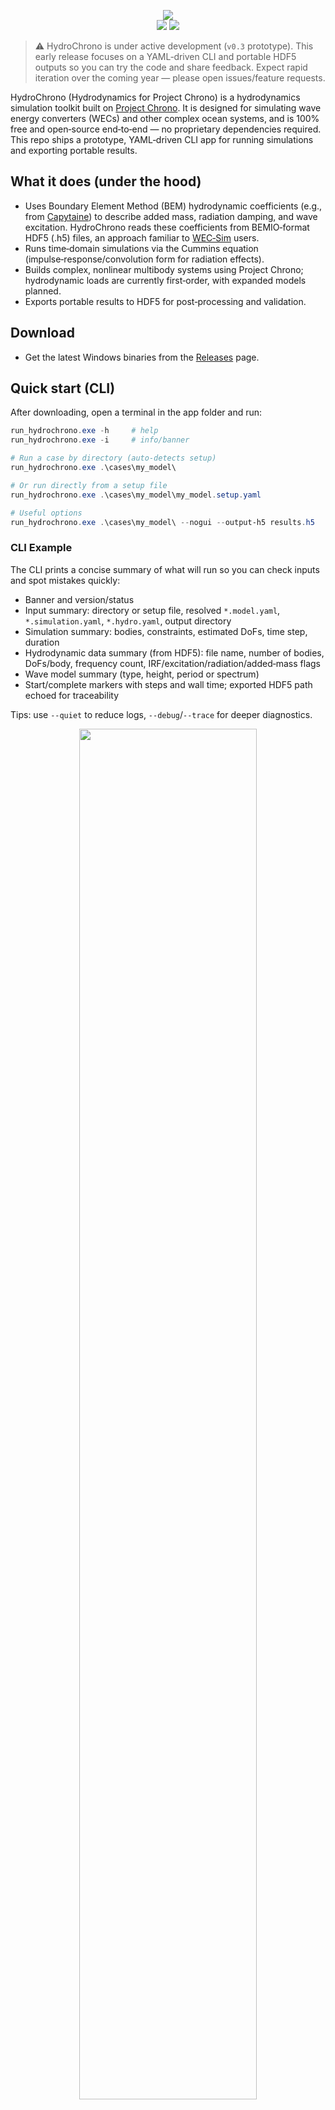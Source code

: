
<p align="center">
  <img src="docs/assets/img/hydrochrono_banner.png" />
  <br/>
  <a href="https://github.com/NREL/HydroChrono/releases"><img src="https://img.shields.io/badge/version-v0.3-blue.svg" /></a>
  <a href="#"><img src="https://img.shields.io/badge/status-Prototype-orange.svg" /></a>
</p>

> ⚠️ HydroChrono is under active development (`v0.3` prototype). This early release focuses on a YAML‑driven CLI and portable HDF5 outputs so you can try the code and share feedback. Expect rapid iteration over the coming year — please open issues/feature requests.


HydroChrono (Hydrodynamics for Project Chrono) is a hydrodynamics simulation toolkit built on [Project Chrono](https://projectchrono.org/). It is designed for simulating wave energy converters (WECs) and other complex ocean systems, and is 100% free and open‑source end‑to‑end — no proprietary dependencies required. This repo ships a prototype, YAML‑driven CLI app for running simulations and exporting portable results.

## What it does (under the hood)

- Uses Boundary Element Method (BEM) hydrodynamic coefficients (e.g., from [Capytaine](https://github.com/capytaine/capytaine)) to describe added mass, radiation damping, and wave excitation. HydroChrono reads these coefficients from BEMIO‑format HDF5 (.h5) files, an approach familiar to [WEC‑Sim](https://github.com/WEC-Sim/WEC-Sim) users.
- Runs time‑domain simulations via the Cummins equation (impulse‑response/convolution form for radiation effects).
- Builds complex, nonlinear multibody systems using Project Chrono; hydrodynamic loads are currently first‑order, with expanded models planned.
- Exports portable results to HDF5 for post‑processing and validation.

## Download

- Get the latest Windows binaries from the [Releases](https://github.com/NREL/HydroChrono/releases) page.

## Quick start (CLI)

After downloading, open a terminal in the app folder and run:

```powershell
run_hydrochrono.exe -h     # help
run_hydrochrono.exe -i     # info/banner

# Run a case by directory (auto-detects setup)
run_hydrochrono.exe .\cases\my_model\

# Or run directly from a setup file
run_hydrochrono.exe .\cases\my_model\my_model.setup.yaml

# Useful options
run_hydrochrono.exe .\cases\my_model\ --nogui --output-h5 results.h5
```

### CLI Example

The CLI prints a concise summary of what will run so you can check inputs and spot mistakes quickly:

- Banner and version/status
- Input summary: directory or setup file, resolved `*.model.yaml`, `*.simulation.yaml`, `*.hydro.yaml`, output directory
- Simulation summary: bodies, constraints, estimated DoFs, time step, duration
- Hydrodynamic data summary (from HDF5): file name, number of bodies, DoFs/body, frequency count, IRF/excitation/radiation/added‑mass flags
- Wave model summary (type, height, period or spectrum)
- Start/complete markers with steps and wall time; exported HDF5 path echoed for traceability

Tips: use `--quiet` to reduce logs, `--debug`/`--trace` for deeper diagnostics.

<p align="center"><img src="docs/assets/img/cli_example.png" width="75%" /></p>

### GUI Example

Use the GUI to visually inspect the assembled multibody system (bodies, joints, actuators) and verify that YAML inputs are wired correctly. Use the `--nogui` option to disable visualization straight from CLI, or change the settings in the `*.simulation.yaml` file.

<p align="center"><img src="docs/assets/img/gui_example.png" width="40%" /></p>


## YAML-based UI

HydroChrono uses separate YAML files so you can describe a mechanical system once and run it across different hydrodynamic backends (potential flow today; SPH/CFD next). This keeps your Chrono model clean and reusable. Everything is defined in text based files - making it easier to automate.

```
cases/my_model/
  my_model.setup.yaml       # references the files below (recommended)
  my_model.model.yaml       # bodies, joints, actuators
  my_model.simulation.yaml  # time step, duration, GUI, waves
  my_model.hydro.yaml       # hydrodynamics
```

- `my_model.setup.yaml` — simulation 'orchestrator'
  - Specifies the input files you want to run
- `my_model.model.yaml` — the multibody system
  - Bodies, joints, constraints, actuators, sensors (pure Chrono)
- `my_model.simulation.yaml` — how to run it
  - Time step, duration, output options, GUI flags (pure Chrono)
- `my_model.hydro.yaml` — hydrodynamics inputs
  - BEMIO `.h5` path (e.g., from Capytaine), body ↔ hydrodynamic body mapping, desired wave inputs


Run with either the folder path (auto-detects `*.setup.yaml`) or the setup file directly:
```powershell
run_hydrochrono.exe .\cases\my_model\
run_hydrochrono.exe .\cases\my_model\my_model.setup.yaml
```

### Example *.model.yaml file

<p align="center"><img src="docs/assets/img/yaml_example.png" width="25%" /></p>


## HDF5 outputs (portable)

- Simulations produce a single `.h5` file with time series and model results.
- Typical datasets include:
  - body position (XYZ):
    - `/results/model/bodies/<body_name>/position` (columns 0..2)
  - body orientation (roll, pitch, yaw):
    - `/results/model/bodies/<body_name>/orientation_xyz` (columns 0..2)
  - translational spring–dampers:
    - `/results/model/tsdas/<actuator_name>/` (force components, extension, speed, etc.)
  - rotational spring–dampers:
    - `/results/model/rsdas/<actuator_name>/` (torque components, angle, angular_velocity, etc.)
- View/plot with HDFView or VS Code HDF5 extensions.
  - HDFView: `https://www.hdfgroup.org/downloads/hdfview/`

<p align="center"><img src="docs/assets/img/h5_example.png" width="75%" /></p>


## Run the included tests (from the Release ZIP, requires Python)

Use either of the two options below.

Option A — one-command setup (creates a local venv):
1) Download and unzip the Release ZIP.
2) Open PowerShell in the unzipped folder (you should see `bin/`, `tests/`, `data/`).
3) Run:
   ```powershell
   cd .\tests
   .\RUN-TESTS.ps1
   ```
   - The script detects `bin\run_hydrochrono.exe`, prompts to create `.venv`, installs needed packages from PyPI, and runs the full suite headless.

Option B — use your existing (conda/venv/system) Python:
1) Ensure your environment has: `numpy`, `h5py`, `PyYAML`, `matplotlib`.
2) From the unzipped folder run:
   ```powershell
   cd .\tests\run_hydrochrono
   # optional: python -m pip install -r requirements.txt
   python .\run_tests.py --all --exe ..\..\bin\run_hydrochrono.exe
   ```

What you’ll see:
- The suite runs several regression tests for standard WEC verification cases (IEA sphere, OSWEC, RM3, F3OF).
- PASS/FAIL summary prints in the console.
- Results and plots are written under each case: `tests\run_hydrochrono\<case>\<test>\outputs\` (HDF5: `results.still.h5`, plots: `outputs\plots\*.png`).

<p align="center"><img src="docs/assets/img/oswec_decay_test_comparison.png" width="66%" /></p>


Run a single test (optional):
```powershell
cd .\tests\run_hydrochrono
python .\run_tests.py --sphere-decay --exe ..\..\bin\run_hydrochrono.exe
```


## Developers

- Full build and contribution docs: [Developer documentation](https://nrel.github.io/HydroChrono/developer_docs/build_instructions.html)
